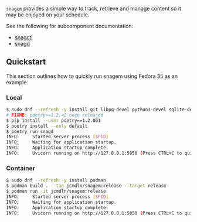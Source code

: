 `snagem` provides a simple way to track, retrieve and manage content so it may be enjoyed on your
schedule.

See the following for subcomponent documentation:
* [snagctl](./snagctl/README.md)
* [snagd](./snagd/README.md)


Quickstart
---
This section outlines how to quickly run snagem using Fedora 35 as an example.

### Local
```sh
$ sudo dnf --refresh -y install git libpq-devel python3-devel sqlite-devel
# FIXME: poetry>=1.2,<2 once released
$ pip install --user poetry==1.2.0b1
$ poetry install --only default
$ poetry run snagd
INFO:     Started server process [$PID]
INFO:     Waiting for application startup.
INFO:     Application startup complete.
INFO:     Uvicorn running on http://127.0.0.1:5050 (Press CTRL+C to quit)
```

### Container
```sh
$ sudo dnf --refresh -y install podman
$ podman build . --tag jcmdln/snagem:release --target release
$ podman run -it jcmdln/snagem:release
INFO:     Started server process [$PID]
INFO:     Waiting for application startup.
INFO:     Application startup complete.
INFO:     Uvicorn running on http://127.0.0.1:5050 (Press CTRL+C to quit)
```
